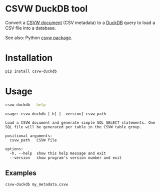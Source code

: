 # CSVW DuckDB tool

Convert a [CSVW document](https://csvw.org/) (CSV metadata) to a [DuckDB](https://duckdb.org/) query to load a CSV file into a
database.

See also: Python [csvw package](https://github.com/cldf/csvw).

# Installation

```bash
pip install csvw-duckdb
```

# Usage

```bash
csvw-duckdb --help
```
```
usage: csvw-duckdb [-h] [--version] csvw_path

Load a CSVW document and generate simple SQL SELECT statements. One SQL file will be generated per table in the CSVW table group.

positional arguments:
  csvw_path   CSVW file

options:
  -h, --help  show this help message and exit
  --version   show program's version number and exit
```

## Examples

```bash
csvw-duckdb my_metadata.csvw
```
